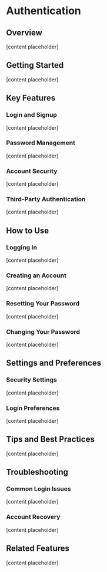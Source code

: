# Authentication

## Overview

[content placeholder]

## Getting Started

[content placeholder]

## Key Features

### Login and Signup

[content placeholder]

### Password Management

[content placeholder]

### Account Security

[content placeholder]

### Third-Party Authentication

[content placeholder]

## How to Use

### Logging In

[content placeholder]

### Creating an Account

[content placeholder]

### Resetting Your Password

[content placeholder]

### Changing Your Password

[content placeholder]

## Settings and Preferences

### Security Settings

[content placeholder]

### Login Preferences

[content placeholder]

## Tips and Best Practices

[content placeholder]

## Troubleshooting

### Common Login Issues

[content placeholder]

### Account Recovery

[content placeholder]

## Related Features

[content placeholder]
